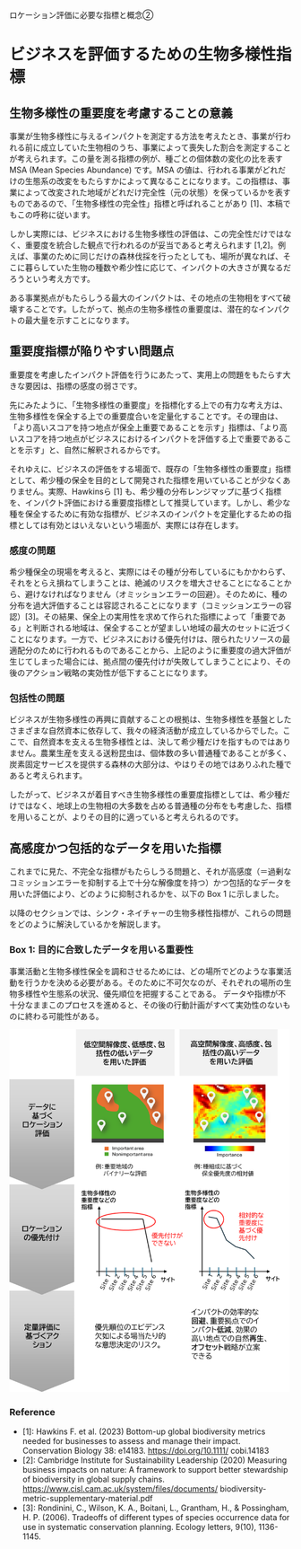 ロケーション評価に必要な指標と概念②

# ビジネスを評価するための生物多様性指標

## 生物多様性の重要度を考慮することの意義

事業が生物多様性に与えるインパクトを測定する方法を考えたとき、事業が行われる前に成立していた生物相のうち、事業によって喪失した割合を測定することが考えられます。この量を測る指標の例が、種ごとの個体数の変化の比を表す MSA (Mean Species Abundance) です。MSA の値は、行われる事業がどれだけの生態系の改変をもたらすかによって異なることになります。この指標は、事業によって改変された地域がどれだけ完全性（元の状態）を保っているかを表すものであるので、「生物多様性の完全性」指標と呼ばれることがあり [1]、本稿でもこの呼称に従います。  

しかし実際には、ビジネスにおける生物多様性の評価は、この完全性だけではなく、重要度を統合した観点で行われるのが妥当であると考えられます [1,2]。例えば、事業のために同じだけの森林伐採を行ったとしても、場所が異なれば、そこに暮らしていた生物の種数や希少性に応じて、インパクトの大きさが異なるだろうという考え方です。  

ある事業拠点がもたらしうる最大のインパクトは、その地点の生物相をすべて破壊することです。したがって、拠点の生物多様性の重要度は、潜在的なインパクトの最大量を示すことになります。


## 重要度指標が陥りやすい問題点

重要度を考慮したインパクト評価を行うにあたって、実用上の問題をもたらす大きな要因は、指標の感度の弱さです。

先にみたように、「生物多様性の重要度」を指標化する上での有力な考え方は、生物多様性を保全する上での重要度合いを定量化することです。その理由は、「より高いスコアを持つ地点が保全上重要であることを示す」指標は、「より高いスコアを持つ地点がビジネスにおけるインパクトを評価する上で重要であることを示す」と、自然に解釈されるからです。  

それゆえに、ビジネスの評価をする場面で、既存の「生物多様性の重要度」指標として、希少種の保全を目的として開発された指標を用いていることが少なくありません。実際、Hawkinsら [1] も、希少種の分布レンジマップに基づく指標を、インパクト評価における重要度指標として推奨しています。しかし、希少な種を保全するために有効な指標が、ビジネスのインパクトを定量化するための指標としては有効とはいえないという場面が、実際には存在します。  

### 感度の問題

希少種保全の現場を考えると、実際にはその種が分布しているにもかかわらず、それをとらえ損ねてしまうことは、絶滅のリスクを増大させることになることから、避けなければなりません（オミッションエラーの回避）。そのために、種の分布を過大評価することは容認されることになります（コミッションエラーの容認）[3]。その結果、保全上の実用性を求めて作られた指標によって「重要である」と判断される地域は、保全することが望ましい地域の最大のセットに近づくことになります。一方で、ビジネスにおける優先付けは、限られたリソースの最適配分のために行われるものであることから、上記のように重要度の過大評価が生じてしまった場合には、拠点間の優先付けが失敗してしまうことにより、その後のアクション戦略の実効性が低下することになります。

### 包括性の問題

ビジネスが生物多様性の再興に貢献することの根拠は、生物多様性を基盤としたさまざまな自然資本に依存して、我々の経済活動が成立しているからでした。ここで、自然資本を支える生物多様性とは、決して希少種だけを指すものではありません。農業生産を支える送粉昆虫は、個体数の多い普通種であることが多く、炭素固定サービスを提供する森林の大部分は、やはりその地ではありふれた種であると考えられます。  

したがって、ビジネスが着目すべき生物多様性の重要度指標としては、希少種だけではなく、地球上の生物相の大多数を占める普通種の分布をも考慮した、指標を用いることが、よりその目的に適っていると考えられるのです。

## 高感度かつ包括的なデータを用いた指標

これまでに見た、不完全な指標がもたらしうる問題と、それが高感度（＝過剰なコミッションエラーを抑制する上で十分な解像度を持つ）かつ包括的なデータを用いた評価により、どのように抑制されるかを、以下の Box 1 に示しました。  

以降のセクションでは、シンク・ネイチャーの生物多様性指標が、これらの問題をどのように解決しているかを解説します。


### Box 1: 目的に合致したデータを用いる重要性

事業活動と生物多様性保全を調和させるためには、どの場所でどのような事業活動を行うかを決める必要がある。そのために不可欠なのが、それぞれの場所の生物多様性や生態系の状況、優先順位を把握することである。
データや指標が不十分なままこのプロセスを進めると、その後の行動計画がすべて実効性のないものに終わる可能性がある。  

<img src="images/05_datareso.png" alt="gbnat" width="500">



### Reference


- [1]: Hawkins F. et al. (2023) Bottom-up global biodiversity metrics needed for businesses to assess and manage their impact. Conservation Biology 38:  e14183. https://doi.org/10.1111/
cobi.14183
- [2]: Cambridge Institute for Sustainability Leadership (2020) Measuring business impacts on nature: A framework to support better stewardship of biodiversity in global supply chains. https://www.cisl.cam.ac.uk/system/files/documents/
biodiversity-metric-supplementary-material.pdf
- [3]: Rondinini, C., Wilson, K. A., Boitani, L., Grantham, H., & Possingham, H. P. (2006). Tradeoffs of different types of species occurrence data for use in systematic conservation planning. Ecology letters, 9(10), 1136-1145.